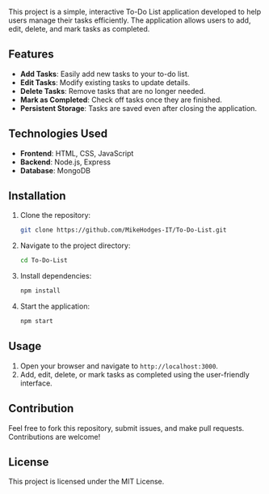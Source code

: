 This project is a simple, interactive To-Do List application developed to help users manage their tasks efficiently. The application allows users to add, edit, delete, and mark tasks as completed.

## Features

- **Add Tasks**: Easily add new tasks to your to-do list.
- **Edit Tasks**: Modify existing tasks to update details.
- **Delete Tasks**: Remove tasks that are no longer needed.
- **Mark as Completed**: Check off tasks once they are finished.
- **Persistent Storage**: Tasks are saved even after closing the application.

## Technologies Used

- **Frontend**: HTML, CSS, JavaScript
- **Backend**: Node.js, Express
- **Database**: MongoDB

## Installation

1. Clone the repository:
    ```bash
    git clone https://github.com/MikeHodges-IT/To-Do-List.git
    ```
2. Navigate to the project directory:
    ```bash
    cd To-Do-List
    ```
3. Install dependencies:
    ```bash
    npm install
    ```
4. Start the application:
    ```bash
    npm start
    ```

## Usage

1. Open your browser and navigate to `http://localhost:3000`.
2. Add, edit, delete, or mark tasks as completed using the user-friendly interface.

## Contribution

Feel free to fork this repository, submit issues, and make pull requests. Contributions are welcome!

## License

This project is licensed under the MIT License.
